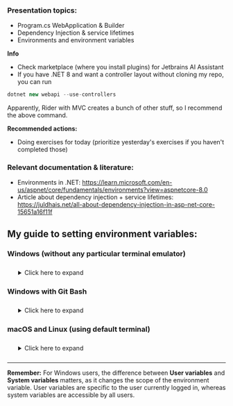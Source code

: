 ### Presentation topics:
- Program.cs WebApplication & Builder
- Dependency Injection & service lifetimes
- Environments and environment variables

**Info**
- Check marketplace (where you install plugins) for Jetbrains AI Assistant
- If you have .NET 8 and want a controller layout without cloning my repo, you can run 

```c#
dotnet new webapi --use-controllers
```

Apparently, Rider with MVC creates a bunch of other stuff, so I recommend the above command.

**Recommended actions:**
- Doing exercises for today (prioritize yesterday's exercises if you haven't completed those)

### Relevant documentation & literature:
- Environments in .NET: https://learn.microsoft.com/en-us/aspnet/core/fundamentals/environments?view=aspnetcore-8.0
- Article about dependency injection + service lifetimes: https://juldhais.net/all-about-dependency-injection-in-asp-net-core-15651a16f11f





## My guide to setting environment variables:


### Windows (without any particular terminal emulator)
<details  style="margin: 25px;">
  <summary>Click here to expand</summary>

1. Right-click the **Computer** icon on your desktop or in File Explorer.
2. Click **Properties**.
3. Click **Advanced system settings**.
4. Click **Environment Variables**.
5. Under **User variables** or **System variables**, click **New**.
6. For **Variable name**, enter your environment variable name.
7. For **Variable value**, enter the value of the environment variable.
8. Click **OK** to close all dialog boxes.
</details>



### Windows with Git Bash

<details  style="margin: 25px;">
  <summary>Click here to expand</summary>

1. Open a bash session and paste the following command and press enter:

```bash
echo 'export VARNEMT="value"' >> ~/.bash_profile
```
2. Now close down your terminal, open a new terminal, and to confirm the variable is present by writing the following command:

```bash
echo $VARNAME
```
And getting the value you set.

</details>


### macOS and Linux (using default terminal)

<details  style="margin: 25px;">
  <summary>Click here to expand</summary>

1. Open a terminal.
2. For temporary environment variables, enter `export VARNAME="value"`, replacing `VARNAME` with your environment variable name and `value` with the value of the environment variable. This will only set the variable for the duration of the current session.
3. For permanent environment variables, you need to edit either the `.bashrc` file (or `.zshrc` if using Z shell) in your home directory or the `/etc/environment` file and add `export VARNAME="value"` at the end of the file.

After setting the environment variables, you can access them in C# using `System.Environment.GetEnvironmentVariable("VARNAME")`, where "VARNAME" is the name of your environment variable.

</details>



---

**Remember:** For Windows users, the difference between **User variables** and **System variables** matters, as it changes the scope of the environment variable. User variables are specific to the user currently logged in, whereas system variables are accessible by all users.
